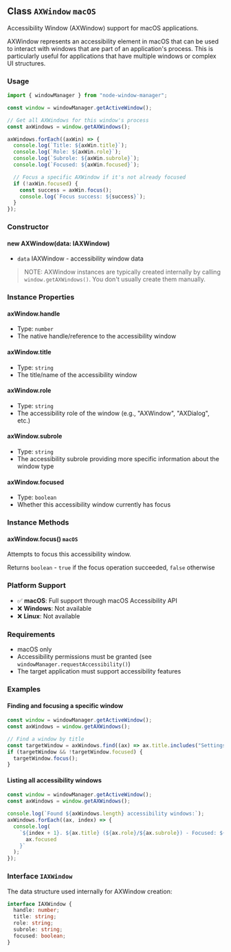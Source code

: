 ## Class `AXWindow` `macOS`

Accessibility Window (AXWindow) support for macOS applications.

AXWindow represents an accessibility element in macOS that can be used to interact with windows that are part of an application's process. This is particularly useful for applications that have multiple windows or complex UI structures.

### Usage

```typescript
import { windowManager } from "node-window-manager";

const window = windowManager.getActiveWindow();

// Get all AXWindows for this window's process
const axWindows = window.getAXWindows();

axWindows.forEach((axWin) => {
  console.log(`Title: ${axWin.title}`);
  console.log(`Role: ${axWin.role}`);
  console.log(`Subrole: ${axWin.subrole}`);
  console.log(`Focused: ${axWin.focused}`);

  // Focus a specific AXWindow if it's not already focused
  if (!axWin.focused) {
    const success = axWin.focus();
    console.log(`Focus success: ${success}`);
  }
});
```

### Constructor

#### new AXWindow(data: IAXWindow)

- `data` IAXWindow - accessibility window data

> NOTE: AXWindow instances are typically created internally by calling `window.getAXWindows()`. You don't usually create them manually.

### Instance Properties

#### axWindow.handle

- Type: `number`
- The native handle/reference to the accessibility window

#### axWindow.title

- Type: `string`
- The title/name of the accessibility window

#### axWindow.role

- Type: `string`
- The accessibility role of the window (e.g., "AXWindow", "AXDialog", etc.)

#### axWindow.subrole

- Type: `string`
- The accessibility subrole providing more specific information about the window type

#### axWindow.focused

- Type: `boolean`
- Whether this accessibility window currently has focus

### Instance Methods

#### axWindow.focus() `macOS`

Attempts to focus this accessibility window.

Returns `boolean` - `true` if the focus operation succeeded, `false` otherwise

### Platform Support

- ✅ **macOS**: Full support through macOS Accessibility API
- ❌ **Windows**: Not available
- ❌ **Linux**: Not available

### Requirements

- macOS only
- Accessibility permissions must be granted (see `windowManager.requestAccessibility()`)
- The target application must support accessibility features

### Examples

#### Finding and focusing a specific window

```typescript
const window = windowManager.getActiveWindow();
const axWindows = window.getAXWindows();

// Find a window by title
const targetWindow = axWindows.find((ax) => ax.title.includes("Settings"));
if (targetWindow && !targetWindow.focused) {
  targetWindow.focus();
}
```

#### Listing all accessibility windows

```typescript
const window = windowManager.getActiveWindow();
const axWindows = window.getAXWindows();

console.log(`Found ${axWindows.length} accessibility windows:`);
axWindows.forEach((ax, index) => {
  console.log(
    `${index + 1}. ${ax.title} (${ax.role}/${ax.subrole}) - Focused: ${
      ax.focused
    }`
  );
});
```

### Interface `IAXWindow`

The data structure used internally for AXWindow creation:

```typescript
interface IAXWindow {
  handle: number;
  title: string;
  role: string;
  subrole: string;
  focused: boolean;
}
```

